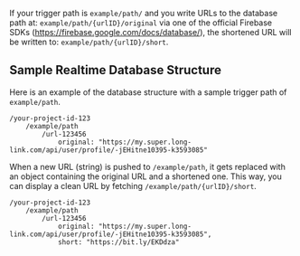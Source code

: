 If your trigger path is `example/path/` and you write URLs to the database path at:
`example/path/{urlID}/original` via one of the official Firebase SDKs (https://firebase.google.com/docs/database/), the shortened URL will be written to:
`example/path/{urlID}/short`.

## Sample Realtime Database Structure

Here is an example of the database structure with a sample trigger path of `example/path`.

```
/your-project-id-123
    /example/path
        /url-123456
            original: "https://my.super.long-link.com/api/user/profile/-jEHitne10395-k3593085"
```

When a new URL (string) is pushed to `/example/path`, it gets replaced with an object containing the original URL and a shortened one.
This way, you can display a clean URL by fetching `/example/path/{urlID}/short`.

```
/your-project-id-123
    /example/path
        /url-123456
            original: "https://my.super.long-link.com/api/user/profile/-jEHitne10395-k3593085",
            short: "https://bit.ly/EKDdza"
```
